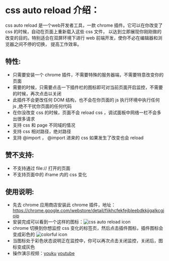 css auto reload 介绍：
======================
css auto reload 是一个web开发者工具，一款 chrome 插件。它可以在你改变了 css 的时候，自动在页面上重新载入这些 css 文件，
以达到立即展现你刚刚做的改变的目的。特别适合在双屏环境下进行 web 前端开发，使你不必在编辑器和浏览器之间不停的切换，
提高工作效率。

特性:
----------------------
* 只需要安装一个 chrome 插件，不需要特殊的服务器端，不需要特意改变你的页面
* 需要的时候，只需要点击一下插件栏的图标即可对当前页面开启监控，不需要的时候，再次点击以关闭
* 此插件不会更改任何 DOM 结构，也不会在你页面的 js 执行环境中执行任何 js ,绝不干扰你页面的任何代码
* 在你没改变 css 的时候，页面不会 reload css ，调试面板中网络一栏不会多出很多请求
* 支持 css 和 page 不同域的情况
* 支持 css 相对路径，绝对路径
* 支持 @import ， @import 进来的 css 如果发生了改变也会 reload


赞不支持:
----------------------
* 不支持通过 file:// 打开的页面
* 不支持页面中的 iframe 内的 css 变化


使用说明:
---------------------
* 先去 chrome 应用商店安装此 chrome 插件，地址：https://chrome.google.com/webstore/detail/fiikhcfekfejbleebdkkjjgalkcgjoip
* 安装完成可以看到一个这样的图标：![css auto reload icon](http://static.allenm.me/imgs/icon-unactive.png)
* chrome 切换到你想监控 css 变化的标签页，然后点击插件图标，插件图标会变成彩色的 ![colorful icon](http://static.allenm.me/imgs/icon-active.png)
* 当图标处于彩色状态说明正在监控中，你可以再次点击关闭监控，关闭后，图标变成灰色
* 操作演示视频：[youku](http://v.youku.com/v_show/id_XMzU3MDc5NzI0.html "css auto reload") [youtube](http://www.youtube.com/watch?v=pQgBr5JmxIs&feature=youtu.be "css auto reload")

